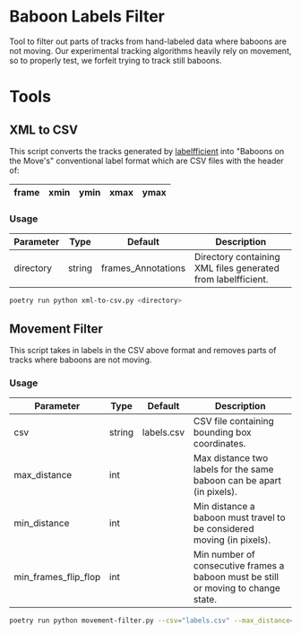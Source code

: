 # Baboon Labels Filter
Tool to filter out parts of tracks from hand-labeled data where baboons are not moving. Our experimental tracking algorithms heavily rely on movement, so to properly test, we forfeit trying to track still baboons.

# Tools
## XML to CSV
This script converts the tracks generated by [labelfficient](https://github.com/dajes/labelfficient) into "Baboons on the Move's" conventional label format which are CSV files with the header of:

|frame|xmin|ymin|xmax|ymax|
|---|---|---|---|---|

### Usage
|Parameter|Type|Default|Description|
|---|---|---|---|
|directory|string|frames_Annotations|Directory containing XML files generated from labelfficient.|

```bash
poetry run python xml-to-csv.py <directory>
```

## Movement Filter
This script takes in labels in the CSV above format and removes parts of tracks where baboons are not moving.

### Usage
|Parameter|Type|Default|Description|
|---|---|---|---|
|csv|string| labels.csv | CSV file containing bounding box coordinates. |
|max_distance|int| |Max distance two labels for the same baboon can be apart (in pixels).|
|min_distance|int| |Min distance a baboon must travel to be considered moving (in pixels).|
|min_frames_flip_flop|int| |Min number of consecutive frames a baboon must be still or moving to change state.|

```bash
poetry run python movement-filter.py --csv="labels.csv" --max_distance=10 --min_distance=3 --min_frames_flip_flop=5
```

